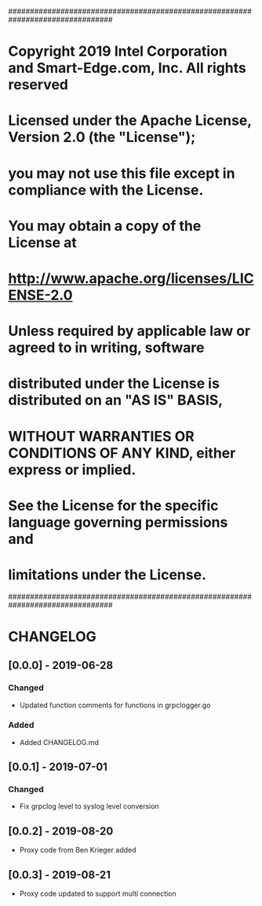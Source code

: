 ################################################################################
# Copyright 2019 Intel Corporation and Smart-Edge.com, Inc. All rights reserved
#
# Licensed under the Apache License, Version 2.0 (the "License");
# you may not use this file except in compliance with the License.
# You may obtain a copy of the License at
#
#     http://www.apache.org/licenses/LICENSE-2.0
#
# Unless required by applicable law or agreed to in writing, software
# distributed under the License is distributed on an "AS IS" BASIS,
# WITHOUT WARRANTIES OR CONDITIONS OF ANY KIND, either express or implied.
# See the License for the specific language governing permissions and
# limitations under the License.
################################################################################

# CHANGELOG

## [0.0.0] - 2019-06-28
### Changed
- Updated function comments for functions in grpclogger.go

### Added
- Added CHANGELOG.md 

## [0.0.1] - 2019-07-01
### Changed
- Fix grpclog level to syslog level conversion

## [0.0.2] - 2019-08-20
- Proxy code from Ben Krieger added

## [0.0.3] - 2019-08-21
- Proxy code updated to support multi connection
